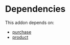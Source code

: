 # Dependencies

This addon depends on:

- [purchase](../../odoo-bringout-oca-ocb-purchase)
- [product](../../odoo-bringout-oca-ocb-product)

